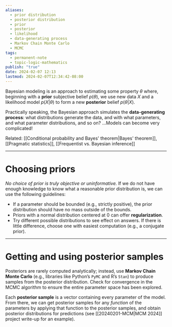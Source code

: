 ```yaml
---
aliases:
  - prior distribution
  - posterior distribution
  - prior
  - posterior
  - likelihood
  - data-generating process
  - Markov Chain Monte Carlo
  - MCMC
tags:
  - permanent-note
  - topic-logic-mathematics
publish: "true"
date: 2024-02-07 12:13
lastmod: 2024-02-07T12:34:42-08:00
---
```

Bayesian modeling is an approach to estimating some property $\theta$ where, beginning with a **prior** subjective belief $p(\theta)$, we use new data $X$ and a likelihood model $p(X | \theta)$ to form a new **posterior** belief $p(\theta | X)$. 

Practically speaking, the Bayesian approach simulates the **data-generating process**: what distributions generate the data, and with what parameters, and what parameter distributions, and so on? …Models can become very complicated!

Related: [[Conditional probability and Bayes' theorem|Bayes' theorem]], [[Pragmatic statistics]], [[Frequentist vs. Bayesian inference]]

---
# Choosing priors

*No choice of prior is truly objective or uninformative.* If we do not have enough knowledge to know what a reasonable prior distribution is, we can use the following guidelines:
- If a parameter should be bounded (e.g., strictly positive), the prior distribution should have no mass outside of the bounds.
- Priors with a normal distribution centered at 0 can offer **regularization**.
- Try different possible distributions to see effect on answers. If there is little difference, choose one with easiest computation (e.g., a conjugate prior).

---
# Getting and using posterior samples

Posteriors are rarely computed analytically; instead, use **Markov Chain Monte Carlo** (e.g., libraries like Python’s `PyMC` and R’s `Stan`) to produce samples from the posterior distribution. Check for convergence in the MCMC algorithm to ensure the entire parameter space has been explored.

Each **posterior sample** is a vector containing every parameter of the model. From there, we can get posterior samples for any *function* of the parameters by applying that function to the posterior samples, and obtain posterior distributions for predictions (see [[20240201-MCM|MCM 2024]] project write-up for an example).